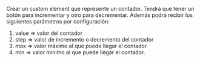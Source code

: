 Crear un custom element que represente un contador. Tendrá que tener un botón para incrementar y otro para decrementar.
Además podrá recibir los siguientes parámetros por configuración:

1. value => valor del contador
2. step => valor de incremento o decremento del contador
3. max => valor máximo al que puede llegar el contador
4. min => valor mínimo al que puede llegar el contador.
